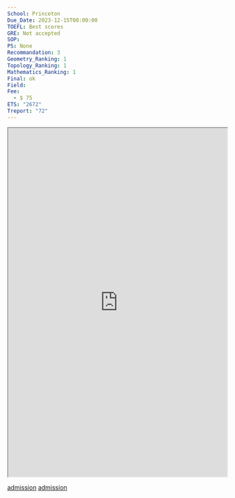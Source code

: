 ```yaml
---
School: Princeton
Due_Date: 2023-12-15T00:00:00
TOEFL: Best scores
GRE: Not accepted
SOP: 
PS: None
Recommandation: 3
Geometry_Ranking: 1
Topology_Ranking: 1
Mathematics_Ranking: 1
Final: ok
Field: 
Fee:
  - $ 75
ETS: "2672"
Treport: "72"
---
```


<iframe src="https://www.math.princeton.edu/graduate/admissions", height=800, width=100%></iframe>

[admission](https://www.math.princeton.edu/graduate/admissions)
[admission](https://graduate-apply.princeton.edu/apply/)
